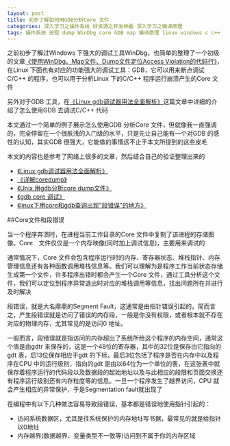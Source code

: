 ```yaml
---
layout: post
title: 初步了解如何用GDB分析Core 文件
categories: 深入学习之操作系统 好资源之开发神器 深入学习之编译原理
tags: 操作系统 进程 dump WinDbg core GDB map 编译原理 linux windows c c++ 非法地址 堆 栈 内存
---
```


之前初步了解过Windows 下强大的调试工具WinDbg，也简单的整理了一个初级的文章[《使用WinDbg、Map文件、Dump文件定位Access Violation的代码行》](http://www.xumenger.com/windbg-map-access-violation-20160715/)，在Linux 下面也有对应的功能强大的调试工具：GDB，它可以用来断点调试C/C++ 的程序，也可以用于分析Linux 下的C/C++ 程序运行崩溃产生的Core 文件

另外对于GDB 工具，在[《Linux gdb调试器用法全面解析》](http://blog.csdn.net/21cnbao/article/details/7385161)这篇文章中详细的介绍了怎么使用GDB 去调试C/C++ 代码

本文通过一个简单的例子展示怎么使用GDB 分析Core 文件，但就像我一直强调的，完全停留在一个很肤浅的入门级的水平，只是先让自己能有一个对GDB 的感性的认知，其实GDB 很强大，它能做的事情远不止于本文所提到的这些皮毛

本文的内容也是参考了网络上很多的文章，然后结合自己的验证整理出来的

* [《Linux gdb调试器用法全面解析》](http://blog.csdn.net/21cnbao/article/details/7385161)
* [《详解coredump》](http://blog.csdn.net/tenfyguo/article/details/8159176)
* [《Unix 用gdb分析core dump文件》](http://www.cnblogs.com/playerken/p/4157481.html)
* [《gdb core 调试》](http://blog.csdn.net/hanchaoman/article/details/5583457)
* [《linux下用core和gdb查询出现"段错误"的地方》](http://blog.chinaunix.net/uid-26833883-id-3193279.html)

##Core文件和段错误

当一个程序奔溃时，在进程当前工作目录的Core 文件中复制了该进程的存储图像。Core　文件仅仅是一个内存映像(同时加上调试信息)，主要用来调试的

通常情况下，Core 文件会包含程序运行时的内存、寄存器状态、堆栈指针、内存管理信息还有各种函数调用堆栈信息等。我们可以理解为是程序工作当前状态存储生成第一个文件，许多程序出错时都会产生一个Core 文件，通过工具分析这个文件，我们可以定位到程序异常退出时对应的堆栈调用等信息，找出问题所在并进行及时解决

段错误，就是大名鼎鼎的Segment Fault，这通常是由指针错误引起的。简而言之，产生段错误就是访问了错误的内存段，一般是你没有权限，或者根本就不存在对应的物理内存，尤其常见的是访问0 地址。

一般而言，段错误就是指访问的内存超出了系统所给这个程序的内存空间，通常这个值是由gdtr 来保存的，这是一个48位的寄存器，其中的32位是保存由它指向的gdt 表，后13位保存相应于gdt 的下标，最后3位包括了程序是否在内存中以及程序在CPU 中的运行级别，指向的gdt 是由以64位为一个单位的表，在这张表中就保存着程序运行的代码段以及数据段的起始地址以及与此相应的段限和页面交换还有程序运行级别还有内存粒度等的信息。一旦一个程序发生了越界访问，CPU 就会产生相应的异常保护，于是Segmentation fault就出现了

在编程中有以下几种做法容易导致段错误，基本都是错误地使用指针引起的：

* 访问系统数据区，尤其是往系统保护的内存地址写书据，最常见的就是给指针以0地址
* 内存越界(数据越界、变量类型不一致等)访问到不属于你的内存区域
